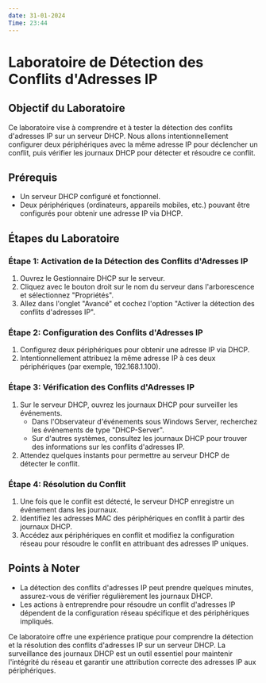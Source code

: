 ```yaml
---
date: 31-01-2024
Time: 23:44
---
```

# Laboratoire de Détection des Conflits d'Adresses IP

## Objectif du Laboratoire
Ce laboratoire vise à comprendre et à tester la détection des conflits d'adresses IP sur un serveur DHCP. Nous allons intentionnellement configurer deux périphériques avec la même adresse IP pour déclencher un conflit, puis vérifier les journaux DHCP pour détecter et résoudre ce conflit.

## Prérequis
- Un serveur DHCP configuré et fonctionnel.
- Deux périphériques (ordinateurs, appareils mobiles, etc.) pouvant être configurés pour obtenir une adresse IP via DHCP.

## Étapes du Laboratoire

### Étape 1: Activation de la Détection des Conflits d'Adresses IP
1. Ouvrez le Gestionnaire DHCP sur le serveur.
2. Cliquez avec le bouton droit sur le nom du serveur dans l'arborescence et sélectionnez "Propriétés".
3. Allez dans l'onglet "Avancé" et cochez l'option "Activer la détection des conflits d'adresses IP".

### Étape 2: Configuration des Conflits d'Adresses IP
1. Configurez deux périphériques pour obtenir une adresse IP via DHCP.
2. Intentionnellement attribuez la même adresse IP à ces deux périphériques (par exemple, 192.168.1.100).

### Étape 3: Vérification des Conflits d'Adresses IP
1. Sur le serveur DHCP, ouvrez les journaux DHCP pour surveiller les événements.
   - Dans l'Observateur d'événements sous Windows Server, recherchez les événements de type "DHCP-Server".
   - Sur d'autres systèmes, consultez les journaux DHCP pour trouver des informations sur les conflits d'adresses IP.
2. Attendez quelques instants pour permettre au serveur DHCP de détecter le conflit.

### Étape 4: Résolution du Conflit
1. Une fois que le conflit est détecté, le serveur DHCP enregistre un événement dans les journaux.
2. Identifiez les adresses MAC des périphériques en conflit à partir des journaux DHCP.
3. Accédez aux périphériques en conflit et modifiez la configuration réseau pour résoudre le conflit en attribuant des adresses IP uniques.

## Points à Noter
- La détection des conflits d'adresses IP peut prendre quelques minutes, assurez-vous de vérifier régulièrement les journaux DHCP.
- Les actions à entreprendre pour résoudre un conflit d'adresses IP dépendent de la configuration réseau spécifique et des périphériques impliqués.

Ce laboratoire offre une expérience pratique pour comprendre la détection et la résolution des conflits d'adresses IP sur un serveur DHCP. La surveillance des journaux DHCP est un outil essentiel pour maintenir l'intégrité du réseau et garantir une attribution correcte des adresses IP aux périphériques.
